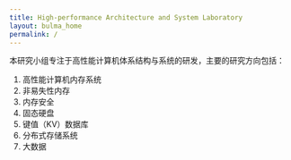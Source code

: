 ```yaml
---
title: High-performance Architecture and System Laboratory
layout: bulma_home
permalink: /
---
```


本研究小组专注于高性能计算机体系结构与系统的研发，主要的研究方向包括：

1. 高性能计算机内存系统
2. 非易失性内存
3. 内存安全
4. 固态硬盘
5. 键值（KV）数据库
6. 分布式存储系统
7. 大数据